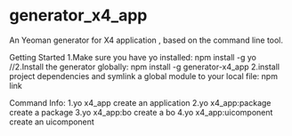 # generator_x4_app
An Yeoman generator for X4 application , based on the command line tool.

Getting Started
1.Make sure you have yo installed: npm install -g yo
//2.Install the generator globally: npm install -g generator-x4_app
2.install project dependencies and symlink a global module to your local file: npm link

Command Info:
1.yo x4_app             create an application
2.yo x4_app:package     create a package
3.yo x4_app:bo          create a bo
4.yo x4_app:uicomponent create an uicomponent
